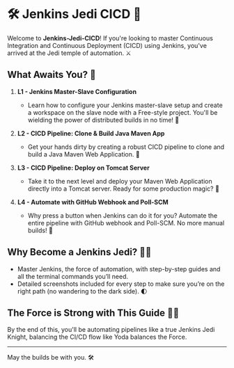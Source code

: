 # 🛠️ Jenkins Jedi CICD 🌟

Welcome to **Jenkins-Jedi-CICD**! If you're looking to master Continuous Integration and Continuous Deployment (CICD) using Jenkins, you've arrived at the Jedi temple of automation. ⚔️

## What Awaits You? 🌌

1. **L1 - Jenkins Master-Slave Configuration**  
   - Learn how to configure your Jenkins master-slave setup and create a workspace on the slave node with a Free-style project. You'll be wielding the power of distributed builds in no time! 💫

2. **L2 - CICD Pipeline: Clone & Build Java Maven App**  
   - Get your hands dirty by creating a robust CICD pipeline to clone and build a Java Maven Web Application. 🎯

3. **L3 - CICD Pipeline: Deploy on Tomcat Server**  
   - Take it to the next level and deploy your Maven Web Application directly into a Tomcat server. Ready for some production magic? 🚀

4. **L4 - Automate with GitHub Webhook and Poll-SCM**  
   - Why press a button when Jenkins can do it for you? Automate the entire pipeline with GitHub webhook and Poll-SCM. No more manual builds! 🔁

## Why Become a Jenkins Jedi? 🧙‍♂️
- Master Jenkins, the force of automation, with step-by-step guides and all the terminal commands you’ll need.  
- Detailed screenshots included for every step to make sure you’re on the right path (no wandering to the dark side). 🌓

## The Force is Strong with This Guide 🧑‍💻
By the end of this, you'll be automating pipelines like a true Jenkins Jedi Knight, balancing the CI/CD flow like Yoda balances the Force.

---

May the builds be with you. 🛠️

